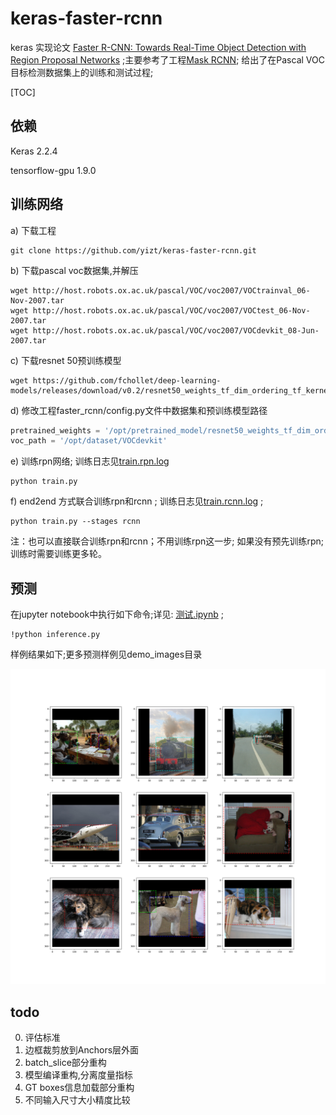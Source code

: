 # keras-faster-rcnn

keras 实现论文 [Faster R-CNN: Towards Real-Time Object Detection with Region Proposal Networks](https://arxiv.org/pdf/1504.08083.pdf) ;主要参考了工程[Mask RCNN](https://github.com/matterport/Mask_RCNN); 给出了在Pascal VOC目标检测数据集上的训练和测试过程;

[TOC]

## 依赖

Keras 2.2.4

tensorflow-gpu 1.9.0



## 训练网络

a) 下载工程

```shell
git clone https://github.com/yizt/keras-faster-rcnn.git
```

b) 下载pascal voc数据集,并解压

```shell
wget http://host.robots.ox.ac.uk/pascal/VOC/voc2007/VOCtrainval_06-Nov-2007.tar
wget http://host.robots.ox.ac.uk/pascal/VOC/voc2007/VOCtest_06-Nov-2007.tar
wget http://host.robots.ox.ac.uk/pascal/VOC/voc2007/VOCdevkit_08-Jun-2007.tar
```

c) 下载resnet 50预训练模型

```shell
wget https://github.com/fchollet/deep-learning-models/releases/download/v0.2/resnet50_weights_tf_dim_ordering_tf_kernels_notop.h5
```

d) 修改工程faster_rcnn/config.py文件中数据集和预训练模型路径

```python
pretrained_weights = '/opt/pretrained_model/resnet50_weights_tf_dim_ordering_tf_kernels_notop.h5'
voc_path = '/opt/dataset/VOCdevkit'
```



e) 训练rpn网络; 训练日志见[train.rpn.log](train.rpn.log)

```shell
python train.py
```

f) end2end 方式联合训练rpn和rcnn ;  训练日志见[train.rcnn.log](train.rcnn.log) ; 

```shell
python train.py --stages rcnn
```

注：也可以直接联合训练rpn和rcnn；不用训练rpn这一步; 如果没有预先训练rpn;训练时需要训练更多轮。

## 预测

在jupyter notebook中执行如下命令;详见: [测试.ipynb](测试.ipynb) ;

```
!python inference.py
```

样例结果如下;更多预测样例见demo_images目录

![examples](demo_images/inferece_examples.2.png)


## todo
0. 评估标准
1. 边框裁剪放到Anchors层外面
2. batch_slice部分重构
3. 模型编译重构,分离度量指标
4. GT boxes信息加载部分重构
5. 不同输入尺寸大小精度比较
